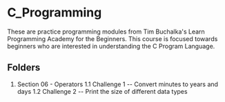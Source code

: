 # C_Programming

These are practice programming modules from Tim Buchalka's Learn Programming Academy for the Beginners. 
This course is focused towards beginners who are interested in understanding the C Program Language.

## Folders

1. Section 06 - Operators 
  1.1 Challenge 1 -- Convert minutes to years and days
  1.2 Challenge 2 -- Print the size of different data types
  

